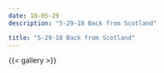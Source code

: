 ```yaml
---
date: 18-05-29
description: "5-29-18 Back from Scotland"

title: "5-29-18 Back from Scotland"
---
```

{{< gallery >}}
